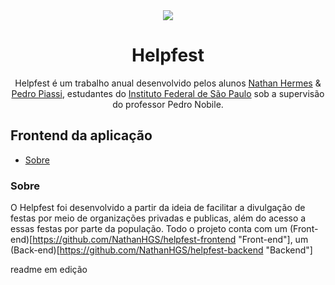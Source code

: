 <div align="center">
  <img src="https://github.com/NathanHGS/helpfest-frontend/blob/main/public/favicon.ico" />
  
  <h1>Helpfest</h1>
</div>
<p align="center">
  Helpfest é um trabalho anual desenvolvido pelos alunos <a href="https://github.com/NathanHGS">Nathan Hermes</a> & <a href="https://github.com/PedroPiassi">Pedro                 Piassi</a>, estudantes do <a href="https://scl.ifsp.edu.br">Instituto Federal de São Paulo</a> sob a supervisão do professor Pedro Nobile.
</p>

<a hrfe="https://img.shields.io/github/deployments/NathanHGS/helpfest-frontend/frontend-helpfest"></a>

## Frontend da aplicação

* [Sobre](#Sobre)

### Sobre
O Helpfest foi desenvolvido a partir da ideia de facilitar a divulgação de festas por meio de organizações privadas e publicas, além do acesso a essas festas por parte da população. Todo o projeto conta com um (Front-end)[https://github.com/NathanHGS/helpfest-frontend "Front-end"], um (Back-end)[https://github.com/NathanHGS/helpfest-backend "Backend"]

readme em edição
